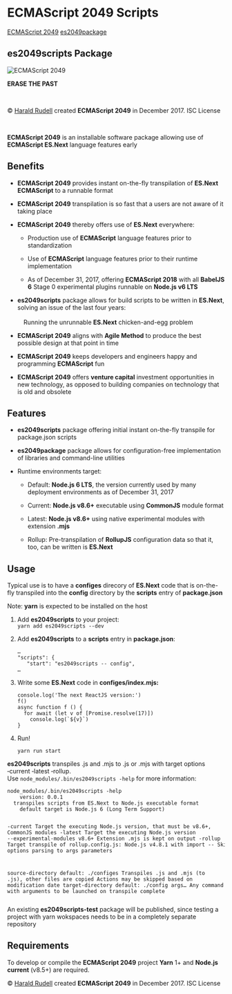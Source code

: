 <!doctype html>
<title>ECMAScript 2049 readme</title>
<h1>ECMAScript 2049 Scripts</h1>
<p><a href=https://github.com/haraldrudell/ECMAScript2049>ECMAScript 2049</a> <a href=https://github.com/haraldrudell/ECMAScript2049/tree/master/packages/es2049package>es2049package</a></p>
<h2>es2049scripts Package</h2>
<img src=https://pbs.twimg.com/media/DRC-drOWsAABHUT.jpg:large alt="ECMAScript 2049" />
<p><strong>ERASE THE PAST</strong></p>
<p>&emsp;</p>
<p>© <a href=http://haraldrudell.com>Harald Rudell</a> created <strong>ECMAScript 2049</strong> in December 2017. ISC License</p>
<p>&emsp;</p>
<p><strong>ECMAScript 2049</strong> is an installable software package allowing use of <strong>ECMAScript ES.Next</strong> language features early</p>

<h2>Benefits</h2>
<ul>
  <li><p><strong>ECMAScript 2049</strong> provides instant on-the-fly transpilation of <strong>ES.Next ECMAScript</strong> to a runnable format</p></li>
  <li><p><strong>ECMAScript 2049</strong> transpilation is so fast that a users are not aware of it taking place</p></li>
  <li><p><strong>ECMAScript 2049</strong> thereby offers use of <strong>ES.Next</strong> everywhere:</p>
    <ul>
      <li><p>Production use of <strong>ECMAScript</strong> language features prior to standardization</p></li>
      <li><p>Use of <strong>ECMAScript</strong> language features prior to their runtime implementation</p></li>
      <li><p>As of December 31, 2017, offering <strong>ECMAScript 2018</strong> with all <strong>BabelJS 6</strong> Stage 0 experimental plugins runnable on <strong>Node.js v6 LTS</strong></p></li>
  </ul></li>
  <li><p><strong>es2049scripts</strong> package allows for build scripts to be written in <strong>ES.Next</strong>, solving an issue of the last four years:<br /><br />&emsp;Running the unrunnable <strong>ES.Next</strong> chicken-and-egg problem</p></li>
  <li><p><strong>ECMAScript 2049</strong> aligns with <strong>Agile Method</strong> to produce the best possible design at that point in time</li>
  <li><p><strong>ECMAScript 2049</strong> keeps developers and engineers happy and programming <strong>ECMAScript</strong> fun</li>
  <li><p><strong>ECMAScript 2049</strong> offers <strong>venture capital</strong> investment opportunities in new technology, as opposed to building companies on technology that is old and obsolete</li>
</ul>

<h2>Features</h2>
<ul>
  <li><p><strong>es2049scripts</strong> package offering initial instant on-the-fly transpile for package.json scripts</p></li>
  <li><p><strong>es2049package</strong> package allows for configuration-free implementation of libraries and command-line utilities</p></li>
  <li><p>Runtime environments target:</p>
    <ul>
      <li><p>Default: <strong>Node.js 6 LTS</strong>, the version currently used by many deployment environments as of December 31, 2017</p></li>
      <li><p>Current: <strong>Node.js v8.6+</strong> executable using <strong>CommonJS</strong> module format</p></li>
      <li><p>Latest: <strong>Node.js v8.6+</strong> using native experimental modules with extension <strong>.mjs</strong></p></li>
      <li><p>Rollup: Pre-transpilation of <strong>RollupJS</strong> configuration data so that it, too, can be written is <strong>ES.Next</strong></p></li>
  </ul></li>
</ul>

<h2>Usage</h2>
<p>Typical use is to have a <strong>configes</strong> direcory of <strong>ES.Next</strong> code that is on-the-fly transpiled into the <strong>config</strong> directory by the <strong>scripts</strong> entry of <strong>package.json</strong></p>
<p>Note: <strong>yarn</strong> is expected to be installed on the host</p>
<ol>
  <li><p>Add <strong>es2049scripts</strong> to your project:<br />
  <code>yarn add es2049scripts --dev</code></p></li>
  <li><p>Add <strong>es2049scripts</strong> to a <strong>scripts</strong> entry in <strong>package.json</strong>:<br />
  <pre><code>…
"scripts": {
   "start": "es2049scripts -- config",
…</code></pre></p></li>
  <li><p>Write some <strong>ES.Next</strong> code in <strong>configes/index.mjs:</strong></p>
  <pre><code>console.log('The next ReactJS version:')
f()
async function f () {
  for await (let v of [Promise.resolve(17)])
    console.log(`${v}`)
}</code></pre></li>
  <li><p>Run!</p>
  <code>yarn run start</code></li>
</ol>
<p><strong>es2049scripts</strong> transpiles .js and .mjs to .js or .mjs with target options &#8209;current &#8209;latest &#8209;rollup.<br />Use <code>node_modules/.bin/es2049scripts &#8209;help</code> for more information:</p>
<code><pre>
node_modules/.bin/es2049scripts -help
    version: 0.0.1
  transpiles scripts from ES.Next to Node.js executable format
    default target is Node.js 6 (Long Term Support)

  -current  Target the executing Node.js version, that must be v8.6+, CommonJS modules
  -latest  Target the executing Node.js version --experimental-modules v8.6+
    Extension .mjs is kept on output
  -rollup  Target transpile of rollup.config.js: Node.js v4.8.1 with import
  --  Skip options parsing to args parameters

  source-directory default: ./configes
    Transpiles .js and .mjs (to .js), other files are copied
    Actions may be skipped based on modification date
  target-directory default: ./config
  args…  Any command with arguments to be launched on transpile complete
</pre></code>
<p>An existing <strong>es2049scripts-test</strong> package will be published, since testing a project with yarn wokspaces needs to be in a completely separate repository</p>
<h2>Requirements</h2>
<p>To develop or compile the <strong>ECMAScript 2049</strong> project <strong>Yarn</strong> 1+ and <strong>Node.js current</strong> (v8.5+) are required.</p>
<p>© <a href=http://haraldrudell.com>Harald Rudell</a> created <strong>ECMAScript 2049</strong> in December 2017. ISC License</p>
